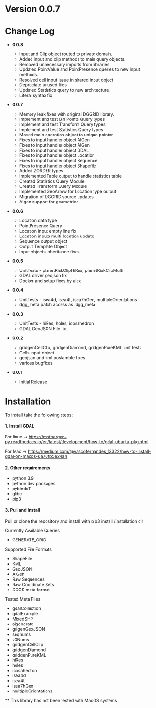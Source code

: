 # Version 0.0.7
# Change Log
- **0.0.8**
  - Input and Clip object routed to private domain.
  - Added input and clip methods to main query objects.
  - Removed unnecessary imports from libraries
  - Updated PointValue and PointPresence queries to new input methods.
  - Resolved cell input issue in shared input object
  - Depreciate unused files
  - Updated Statistics query to new architecture.
  - Literal syntax fix

- **0.0.7**
  - Memory leak fixes with original DGGRID library.
  - Implement and test Bin Points Query types
  - Implement and test Transform Query types
  - Implement and test Statistics Query types
  - Moved main operation object to unique pointer
  - Fixes to input handler object AIGen
  - Fixes to input handler object AIGen
  - Fixes to input handler object GDAL
  - Fixes to input handler object Location
  - Fixes to input handler object Sequence
  - Fixes to input handler object Shapefile
  - Added ZORDER types
  - Implemented Table output to handle statistics table
  - Created Statistics Query Module
  - Created Transform Query Module
  - Implemented GeoArrow for Location type output
  - Migration of DGGRID source updates
  - AIgen support for geometries

- **0.0.6**
  - Location data type
  - PointPresence Query
  - Location input empty line fix
  - Location inputs multi-location update
  - Sequence output object
  - Output Template Object
  - Input objects inheritance fixes
  
- **0.0.5**
  - UnitTests - planetRiskClipHiRes, planetRiskClipMulti
  - GDAL driver geojson fix
  - Docker and setup fixes by alex

- **0.0.4**
  - UnitTests - isea4d, isea4t, isea7hGen, multipleOrientations
  - dgg_meta patch access as <query>.dgg_meta 

- **0.0.3**
  - UnitTests - hiRes, holes, icosahedron
  - GDAL GeoJSON File fix

- **0.0.2**
    - gridgenCellClip, gridgenDiamond, gridgenPureKML unit tests
    - Cells input object
    - geojson and kml postamble fixes
    - various bugfixes


- **0.0.1** 
  - Initial Release


# Installation

To install take the following steps:

#### 1. Install GDAL
For linux -> https://mothergeo-py.readthedocs.io/en/latest/development/how-to/gdal-ubuntu-pkg.html

For Mac -> https://medium.com/@vascofernandes_13322/how-to-install-gdal-on-macos-6a76fb5e24a4

#### 2. Other requirements

- python 3.9 
- python dev packages
- pybinds11
- glibc
- pip3

#### 3. Pull and Install
Pull or clone the repository and install with pip3 install /installation dir


Currently Available Queries

- GENERATE_GRID

Supported File Formats
- ShapeFile
- KML
- GeoJSON
- AIGen
- Raw Sequences
- Raw Coordinate Sets
- DGGS meta format

Tested Meta Files
- gdalCollection
- gdalExample
- MixedSHP
- aigenerate
- grigenGeoJSON
- seqnums
- z3Nums
- gridgenCellClip
- gridgenDiamond
- gridgenPureKML
- hiRes
- holes
- icosahedron
- isea4d
- isea4t
- isea7hGen
- multipleOrientations

** This library has not been tested with MacOS systems